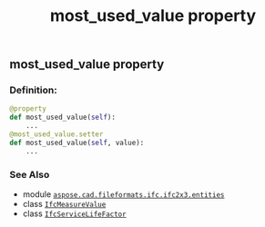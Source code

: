 ﻿---
title: most_used_value property
second_title: Aspose.CAD for Python via .NET API References
description: 
type: docs
weight: 90
url: /python-net/aspose.cad.fileformats.ifc.ifc2x3.entities/ifcservicelifefactor/most_used_value/
is_root: false
---

## most_used_value property

### Definition:
```python
@property
def most_used_value(self):
    ...
@most_used_value.setter
def most_used_value(self, value):
    ...
```

### See Also
* module [`aspose.cad.fileformats.ifc.ifc2x3.entities`](../../)
* class [`IfcMeasureValue`](/cad/python-net/aspose.cad.fileformats.ifc.ifc2x3.types/ifcmeasurevalue)
* class [`IfcServiceLifeFactor`](/cad/python-net/aspose.cad.fileformats.ifc.ifc2x3.entities/ifcservicelifefactor)
